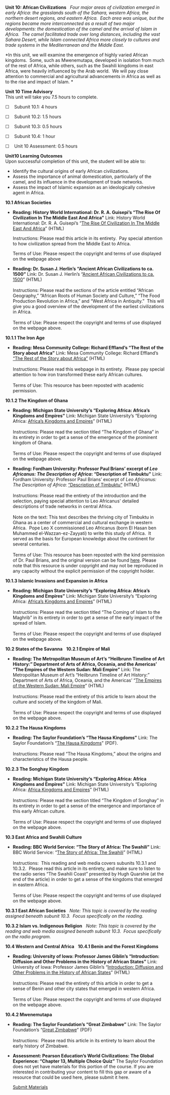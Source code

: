 **Unit 10: African Civilizations** <span id="10"></span> 
*Four major areas of civilization emerged in early Africa: the
grasslands south of the Sahara, western Africa, the northern desert
regions, and eastern Africa.  Each area was unique, but the regions
became more interconnected as a result of two major developments: the
domestication of the camel and the arrival of Islam in Africa.  The
camel facilitated trade over long distances, including the vast Sahara
Desert, while Islam connected Africa more closely to cultures and trade
systems in the Mediterranean and the Middle East.*  
  
 *In this unit, we will examine the emergence of highly varied African
kingdoms.  Some, such as Mwenemutapa, developed in isolation from much
of the rest of Africa, while others, such as the Swahili kingdoms in
east Africa, were heavily influenced by the Arab world.  We will pay
close attention to commercial and agricultural advancements in Africa as
well as to the rise and impact of Islam. *

**Unit 10 Time Advisory**  
This unit will take you 7.5 hours to complete.  
  
 ☐    Subunit 10.1: 4 hours  
  
 ☐    Subunit 10.2: 1.5 hours  
  
 ☐    Subunit 10.3: 0.5 hours  
  
 ☐    Subunit 10.4: 1 hour  
  
 ☐    Unit 10 Assessment: 0.5 hours

**Unit10 Learning Outcomes**  
Upon successful completion of this unit, the student will be able to:
-   Identify the cultural origins of early African civilizations.
-   Assess the importance of animal domestication, particularly of the
    camel, and its influence in the development of trade networks.
-   Assess the impact of Islamic expansion as an ideologically cohesive
    agent in Africa.

**10.1 African Societies** <span id="10.1"></span> 
-   **Reading: History World International: Dr. R. A. Guisepi’s “The
    Rise Of Civilization In The Middle East And Africa”**
    Link: History World International: Dr. R. A. Guisepi’s “[The Rise Of
    Civilization In The Middle East And
    Africa](http://history-world.org/rise_of_civilization_in_the_midd.htm)”
    (HTML)  
      
     Instructions: Please read this article in its entirety.  Pay
    special attention to how civilization spread from the Middle East to
    Africa.  
      
     Terms of Use: Please respect the copyright and terms of use
    displayed on the webpage above

-   **Reading: Dr. Susan J. Herlin’s “Ancient African Civilizations to
    ca. 1500”**
    Link: Dr. Susan J. Herlin’s “[Ancient African Civilizations to ca.
    1500](http://wysinger.homestead.com/africanhistory.html)” (HTML)  
        
     Instructions: Please read the sections of the article entitled
    “African Geography,” “African Roots of Human Society and Culture,”
    “The Food Production Revolution in Africa,” and “West Africa in
    Antiquity.”  This will give you a good overview of the development
    of the earliest civilizations in Africa.  
        
     Terms of Use: Please respect the copyright and terms of use
    displayed on the webpage above.

**10.1.1 The Iron Age** <span id="10.1.1"></span> 
-   **Reading: Mesa Community College: Richard Effland’s “The Rest of
    the Story about Africa”**
    Link: Mesa Community College: Richard Effland’s [“The Rest of the
    Story about
    Africa”](http://resources.saylor.org.s3.amazonaws.com/HIST/HIST101/HIST101-10.1.1-TheRestOfTheStoryAboutAfrica-AP_files/HIST101-10.1.1-TheRestOfTheStoryAboutAfrica-AP.htm)
    (HTML)  
        
     Instructions: Please read this webpage in its entirety.  Please pay
    special attention to how iron transformed these early African
    cultures.  
        
     Terms of Use: This resource has been reposted with academic
    permission.

**10.1.2 The Kingdom of Ghana** <span id="10.1.2"></span> 
-   **Reading: Michigan State University’s “Exploring Africa: Africa’s
    Kingdoms and Empires”**
    Link: Michigan State University’s “Exploring Africa: [Africa’s
    Kingdoms and
    Empires](http://exploringafrica.matrix.msu.edu/students/curriculum/m7a/activity3.php)”
    (HTML)  
        
     Instructions: Please read the section titled “The Kingdom of Ghana”
    in its entirety in order to get a sense of the emergence of the
    prominent kingdom of Ghana.  
        
     Terms of Use: Please respect the copyright and terms of use
    displayed on the webpage above.

-   **Reading: Fordham University: Professor Paul Brians’ excerpt of
    *Leo Africanus: The Description of Africa*: “Description of
    Timbuktu”**
    Link: Fordham University: Professor Paul Brians’ excerpt of *Leo
    Africanus: The Description of Africa*: [“Description of
    Timbuktu”](http://resources.saylor.org.s3.amazonaws.com/HIST/HIST101/HIST101-10.1.2-LeoAfricanusDescriptionOfTimbuktu-Permission_files/HIST101-10.1.2-LeoAfricanusDescriptionOfTimbuktu-Permission.htm)
    (HTML)  
        
     Instructions: Please read the entirety of the introduction and the
    selection, paying special attention to Leo Africanus' detailed
    descriptions of trade networks in central Africa.  
        
     Note on the text: This text describes the thriving city of Timbuktu
    in Ghana as a center of commercial and cultural exchange in western
    Africa.  Pope Leo X commissioned Leo Africanus (born El Hasan ben
    Muhammed el-Wazzan-ez-Zayyati) to write this study of Africa.  It
    served as the basis for European knowledge about the continent for
    several centuries.  
        
     Terms of Use: This resource has been reposted with the kind
    permission of Dr. Paul Brians, and the original version can be found
    [here](http://www.fordham.edu/halsall/med/leo_afri.asp). Please note
    that this resource is under copyright and may not be reproduced in
    any capacity without the explicit permission of the copyright
    holder.

**10.1.3 Islamic Invasions and Expansion in Africa** <span
id="10.1.3"></span> 
-   **Reading: Michigan State University’s “Exploring Africa: Africa’s
    Kingdoms and Empires”**
    Link: Michigan State University’s “Exploring Africa: [Africa’s
    Kingdoms and
    Empires](http://exploringafrica.matrix.msu.edu/students/curriculum/m7a/activity3.php)”
    (HTML)  
        
     Instructions: Please read the section titled “The Coming of Islam
    to the Maghrib” in its entirety in order to get a sense of the early
    impact of the spread of Islam.  
        
     Terms of Use: Please respect the copyright and terms of use
    displayed on the webpage above.

**10.2 States of the Savanna** <span id="10.2"></span> 
**10.2.1 Empire of Mali** <span id="10.2.1"></span> 
-   **Reading: The Metropolitan Museum of Art’s “Heilbrunn Timeline of
    Art History:” Department of Arts of Africa, Oceania, and the
    Americas’ “The Empires of the Western Sudan: Mali Empire”**
    Link: The Metropolitan Museum of Art’s “Heilbrunn Timeline of Art
    History:” Department of Arts of Africa, Oceania, and the Americas’
    “[The Empires of the Western Sudan: Mali
    Empire](http://www.metmuseum.org/toah/hd/mali/hd_mali.htm)” (HTML)  
        
     Instructions: Please read the entirety of this article to learn
    about the culture and society of the kingdom of Mali.  
        
     Terms of Use: Please respect the copyright and terms of use
    displayed on the webpage above.

**10.2.2 The Hausa Kingdoms** <span id="10.2.2"></span> 
-   **Reading: The Saylor Foundation’s “The Hausa Kingdoms”**
    Link: The Saylor Foundation’s “[The Hausa
    Kingdoms](https://resources.saylor.org/wwwresources/archived/site/wp-content/uploads/2012/10/HIST101-10.2.2-HausaKingdom-FINAL1.pdf)”
    (PDF).  
        
     Instructions: Please read “The Hausa Kingdoms,” about the origins
    and characteristics of the Hausa people. 

**10.2.3 The Songhay Kingdom** <span id="10.2.3"></span> 
-   **Reading: Michigan State University’s “Exploring Africa: Africa
    Kingdoms and Empires”**
    Link: Michigan State University’s “Exploring Africa: [Africa
    Kingdoms and
    Empires](http://exploringafrica.matrix.msu.edu/students/curriculum/m7a/activity3.php)”
    (HTML)  
        
     Instructions: Please read the section titled “The Kingdom of
    Songhay” in its entirety in order to get a sense of the emergence
    and importance of this early African culture.  
        
     Terms of Use: Please respect the copyright and terms of use
    displayed on the webpage above.

**10.3 East Africa and Swahili Culture** <span id="10.3"></span> 
-   **Reading: BBC World Service: “The Story of Africa: The Swahili”**
    Link: BBC World Service: “[The Story of Africa: The
    Swahili](http://www.bbc.co.uk/worldservice/africa/features/storyofafrica/index_section5.shtml)”
    (HTML)  
        
     Instructions:  This reading and web media covers subunits 10.3.1
    and 10.3.2.  Please read this article in its entirety, and make sure
    to listen to the radio series “The Swahili Coast” presented by Hugh
    Quarshie (at the end of the article) in order to get a sense of the
    kingdoms that emerged in eastern Africa.  
        
     Terms of Use: Please respect the copyright and terms of use
    displayed on the webpage above.

**10.3.1 East African Societies** <span id="10.3.1"></span> 
*Note: This* *topic is covered by the reading assigned beneath subunit
10.3.  Focus specifically on the reading.*

**10.3.2 Islam vs. Indigenous Religion** <span id="10.3.2"></span> 
*Note: This topic is covered by the reading and web media assigned
beneath subunit 10.3.  Focus specifically on the radio program.*

**10.4 Western and Central Africa** <span id="10.4"></span> 
**10.4.1 Benin and the Forest Kingdoms** <span id="10.4.1"></span> 
-   **Reading: University of Iowa: Professor James Giblin’s
    “Introduction: Diffusion and Other Problems in the History of
    African States”**
    Link: University of Iowa: Professor James Giblin’s “[Introduction:
    Diffusion and Other Problems in the History of African
    States](http://www.uiowa.edu/%7Eafricart/toc/history/giblinstate.html#benin)”
    (HTML)  
        
     Instructions: Please read the entirety of this article in order to
    get a sense of Benin and other city states that emerged in western
    Africa.  
        
     Terms of Use: Please respect the copyright and terms of use
    displayed on the webpage above.

**10.4.2 Mwenemutapa** <span id="10.4.2"></span> 
-   **Reading: The Saylor Foundation’s “Great Zimbabwe”**
    Link: The Saylor Foundation’s “[Great
    Zimbabwe](https://resources.saylor.org/wwwresources/archived/site/wp-content/uploads/2012/10/HIST101-10.4.2-GreatZimbabwe-FINAL1.pdf)”
    (PDF)  
        
     Instructions:  Please read this article in its entirety to learn
    about the early history of Zimbabwe. 

-   **Assessment: Pearson Education’s World Civilizations: The Global
    Experience: “Chapter 13, Multiple Choice Quiz”**
    The Saylor Foundation does not yet have materials for this portion
    of the course. If you are interested in contributing your content to
    fill this gap or aware of a resource that could be used here, please
    submit it here.

    [Submit Materials](/contribute/)


